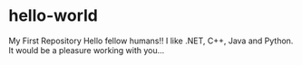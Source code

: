 # hello-world
My First Repository
Hello fellow humans!! I like .NET, C++, Java and Python.
It would be a pleasure working with you...
